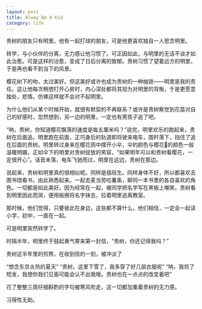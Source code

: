 ```yaml
---
layout: post
title: Alway Be A Kid
category: life
---
```


贵树的朋友只有明里。他有一起打球的朋友，可是他更喜欢独自一人思念明里。

转学，与小伙伴的分离，无力感让他习惯了。可正因如此，与明里的无话不谈才如此治愈。可是这样的治愈，变成了日后分离的致郁。贵树习惯了望着远方的明里，于是再也看不到当下的风景。

樱花树下的吻，太过美好。但这美好或许也成为贵树的一种枷锁——明里是我的责任。这让他每次稍想打开心房时，内心深处都将其视为对明里的背叛，于是更愿意独处，悲情。仿佛这样就不会对不起明里。

为什么他们从某个时候开始，就很有默契的不再联系？或许是贵树察觉到花苗对自己的好感时，忽然想到，另一边的明里，一定也有男孩子追了吧。

“呐，贵树，你知道樱花飘落的速度是每五厘米吗？”说完，明里欢乐的跑起来，贵树在后面追。明里跑在前面，正巧身后的轨道即将驶来电车，围杆落下，挡住了追在后面的贵树。明里转过身来在樱花雨中撑开小伞，伞的颜色与樱花🌸的颜色一般温暖明媚，正如伞下的明里对贵树绽放的笑容，“如果明年可以和贵树看樱花，一定很开心”。话音未落，电车飞驰而过，明里在这边，贵树在那边。

说起来，贵树和明里真的很相似呢。同样是插班生。同样身体不好，所以都喜欢去图书馆看书，由此熟悉起来。一起去麦当劳吃薯条，聊同一本书里的各自喜欢的角色。一切都是如此美好。因为经常在一起，被同学把名字写在黑板上嘲笑。贵树看到明里因此而哭，便用板擦将名字抹去，拉着明里逃离教室。

那时候，他们觉得，只要彼此在身边，这些都不算什么。他们相信，一定会一起读小学，初中，一直在一起。

可是明里突然转学了。

时隔半年，明里终于鼓起勇气寄来第一封信，“贵树，你还记得我吗？”

贵树这半年里的煎熬，在收到信的一刻，被冲淡了

“想念东京炎热的夏天”
“贵树，这里下雪了，我多穿了好几层衣服呢”
“呐，我剪了短发，我想你我们见面可能会认不出我哦。贵树也在一点点的改变着吧”


花了整整三周仔细斟酌的字句被寒风吹走，这一切都加重着贵树的无力感。

习得性无助。


